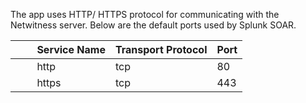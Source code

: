 The app uses HTTP/ HTTPS protocol for communicating with the Netwitness server. Below are the
default ports used by Splunk SOAR.

|         Service Name | Transport Protocol | Port |
|----------------------|--------------------|------|
|         http | tcp | 80 |
|         https | tcp | 443 |
